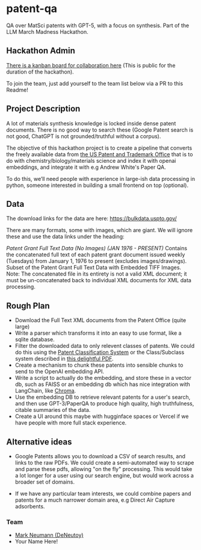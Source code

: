# patent-qa
QA over MatSci patents with GPT-5, with a focus on synthesis. Part of the LLM March Madness Hackathon. 


## Hackathon Admin

[There is a kanban board for collaboration here](https://www.notion.so/Patent-QA-ad3562804e564402a7cc8f80b3ed6f69) (This is public for the duration of the hackathon).

To join the team, just add yourself to the team list below via a PR to this Readme!

## Project Description

A lot of materials synthesis knowledge is locked inside dense patent documents. There is no good way to search these (Google Patent search is not good, ChatGPT is not grounded/truthful without a corpus).

The objective of this hackathon project is to create a pipeline that converts the freely available data from [the US Patent and Trademark Office](https://www.uspto.gov/learning-and-resources/bulk-data-products) that is to do with chemistry/biology/materials science and index it with openai embeddings, and integrate it with e.g Andrew White's Paper QA.

To do this, we’ll need people with experience in large-ish data processing in python, someone interested in building a small frontend on top (optional).


## Data

The download links for the data are here:
https://bulkdata.uspto.gov/

There are many formats, some with images, which are giant. We will ignore these and use the data links under the heading:

*Patent Grant Full Text Data (No Images) (JAN 1976 - PRESENT)*
Contains the concatenated full text of each patent grant document issued weekly (Tuesdays) from January 1, 1976 to present (excludes images/drawings). Subset of the Patent Grant Full Text Data with Embedded TIFF Images. Note: The concatenated file in its entirety is not a valid XML document; it must be un-concatenated back to individual XML documents for XML data processing.

## Rough Plan

- Download the Full Text XML documents from the Patent Office (quite large)
- Write a parser which transforms it into an easy to use format, like a sqlite database.
- Filter the downloaded data to only relevent classes of patents. We could do this using the [Patent Classification System](https://www.uspto.gov/patents/search/classification-standards-and-development) or the Class/Subclass system described in [this delightful PDF](https://www.uspto.gov/sites/default/files/documents/caau.pdf).
- Create a mechanism to chunk these patents into sensible chunks to send to the OpenAI embedding API.
- Write a script to actually do the embedding, and store these in a vector db, such as FAISS or an embedding db which has nice integration with LangChain, like [Chroma](https://github.com/chroma-core/chroma).
- Use the embedding DB to retrieve relevant patents for a user's search, and then use GPT-3/PaperQA to produce high quality, high truthfulness, citable summaries of the data.
- Create a UI around this maybe with hugginface spaces or Vercel if we have people with more full stack experience.

## Alternative ideas

- Google Patents allows you to download a CSV of search results, and links to the raw PDFs. We could create a semi-automated way to scrape and parse these pdfs, allowing "on the fly" processing. This would take a lot longer for a user using our search engine, but would work across a broader set of domains.

- If we have any particular team interests, we could combine papers and patents for a much narrower domain area, e.g Direct Air Capture adsorbents.

### Team

- [Mark Neumann (DeNeutoy)](http://markneumann.xyz)
- Your Name Here!

